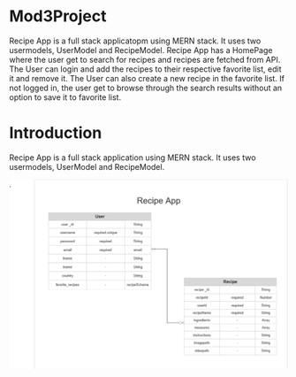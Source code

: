 # Mod3Project

Recipe App is a full stack applicatopm using MERN stack. It uses two usermodels, UserModel and RecipeModel. Recipe App has a HomePage where the user get to search for recipes and recipes are fetched from API. The User can login and add the recipes to their respective favorite list, edit it and remove it. The User can also create a new recipe in the favorite list. If not logged in, the user get to browse through the search results without an option to save it to favorite list.

# Introduction

Recipe App is a full stack application using MERN stack. It uses two usermodels, UserModel and RecipeModel.

![ER Diagram](/client/src/images/ERdiagram.png)